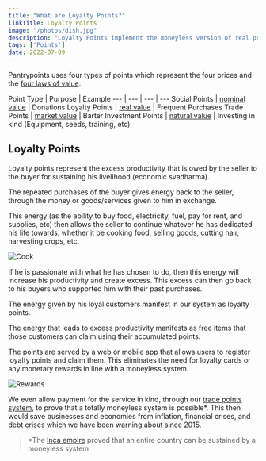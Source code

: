 ```yaml
---
title: "What are Loyalty Points?"
linkTitle: Loyalty Points
image: "/photos/dish.jpg"
description: "Loyalty Points implement the moneyless version of real prices as the Second Law of Value"
tags: ['Points']
date: 2022-07-09
---
```



Pantrypoints uses four types of points which represent the four prices and the [four laws of value](https://superphysics.org/social/economics/principles/four-laws-of-value):


Point Type | Purpose | Example 
--- | --- | --- | ---
Social Points | [nominal value](https://superphysics.org/social/economics/principles/first-law) | Donations
Loyalty Points | [real value](https://superphysics.org/social/economics/principles/second-law) | Frequent Purchases
Trade Points | [market value](https://superphysics.org/social/economics/principles/third-law) | Barter
Investment Points | [natural value](https://superphysics.org/social/economics/principles/fourth-law) | Investing in kind (Equipment, seeds, training, etc)



## Loyalty Points

Loyalty points represent the excess productivity that is owed by the seller to the buyer for sustaining his livelihood (economic svadharma). 

The repeated purchases of the buyer gives energy back to the seller, through the money or goods/services given to him in exchange.

This energy (as the ability to buy food, electricity, fuel, pay for rent, and supplies, etc) then allows the seller to continue whatever he has dedicated his life towards, whether it be cooking food, selling goods, cutting hair, harvesting crops, etc.

![Cook](/photos/dish.jpg)

If he is passionate with what he has chosen to do, then this energy will increase his productivity and create excess. This excess can then go back to his buyers who supported him with their past purchases. 

The energy given by his loyal customers manifest in our system as loyalty points. 

The energy that leads to excess productivity manifests as free items that those customers can claim using their accumulated points.

The points are served by a web or mobile app that allows users to register loyalty points and claim them. This eliminates the need for loyalty cards or any monetary rewards in line with a moneyless system. 


![Rewards](/screens/rewards/rewards.jpg)


We even allow payment for the service in kind, through our [trade points system](/trisactions), to prove that a totally moneyless system is possible*. This then would save businesses and economies from inflation, financial crises, and debt crises which we have been [warning about since 2015](https://superphysics.org/social/supersociology/precrisis-years).


> *The [Inca empire](https://gizmodo.com/the-greatest-mystery-of-the-inca-empire-was-its-strange-5872764) proved that an entire country can be sustained by a moneyless system

